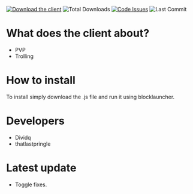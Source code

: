 [![Download the client](https://img.shields.io/badge/download-client-brightgreen?style=for-the-badge "Download the client")](https://cdn.discordapp.com/attachments/680855660774162598/681568116714897460 "Download the injector")
![Total Downloads](https://img.shields.io/github/downloads/CRYP7ONIC/SabertoothInjector/total?style=for-the-badge)
[![Code Issues](https://img.shields.io/github/issues/thatlastpringle/eternity-client?color=red&label=Code%20Issues&style=for-the-badge)](https://google.com)
![Last Commit](https://img.shields.io/github/last-commit/thatlastpringle/eternity-client?style=for-the-badge)

# What does the client about?
- PVP
- Trolling

# How to install
To install simply download the .js file and run it using blocklauncher.

# Developers
- Dividq
- thatlastpringle

# Latest update
- Toggle fixes.

